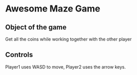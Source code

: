 # Awesome Maze Game

## Object of the game

Get all the coins while working together with the other player

## Controls 

Player1 uses WASD to move, Player2 uses the arrow keys.
